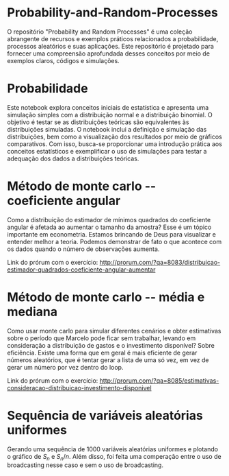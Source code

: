 # Probability-and-Random-Processes
O repositório "Probability and Random Processes" é uma coleção abrangente de recursos e exemplos práticos relacionados a probabilidade, processos aleatórios e suas aplicações. Este repositório é projetado para fornecer uma compreensão aprofundada desses conceitos por meio de exemplos claros, códigos e simulações.

# Probabilidade
Este notebook explora conceitos iniciais de estatística e apresenta uma simulação simples com a distribuição normal e a distribuição binomial. O objetivo é testar se as distribuições teóricas são equivalentes às distribuições simuladas. O notebook inclui a definição e simulação das distribuições, bem como a visualização dos resultados por meio de gráficos comparativos. Com isso, busca-se proporcionar uma introdução prática aos conceitos estatísticos e exemplificar o uso de simulações para testar a adequação dos dados a distribuições teóricas.

# Método de monte carlo -- coeficiente angular
Como a distribuição do estimador de mínimos quadrados do coeficiente angular é afetada ao aumentar o tamanho da amostra? Esse é um tópico importante em econometria. Estamos brincando de Deus para visualizar e entender melhor a teoria. Podemos demonstrar de fato o que acontece com os dados quando o número de observações aumenta. 

Link do prórum com o exercício: http://prorum.com/?qa=8083/distribuicao-estimador-quadrados-coeficiente-angular-aumentar

# Método de monte carlo -- média e mediana
Como usar monte carlo para simular diferentes cenários e obter estimativas sobre o período que Marcelo pode ficar sem trabalhar, levando em consideração a distribuição de gastos e o investimento disponível?
Sobre eficiência. Existe uma forma que em geral é mais eficiente de gerar números aleatórios, que é tentar gerar a lista de uma só vez, em vez de gerar um número por vez dentro do loop. 

Link do prórum com o exercício: http://prorum.com/?qa=8085/estimativas-consideracao-distribuicao-investimento-disponivel

# Sequência de variáveis aleatórias uniformes
Gerando uma sequência de 1000 variáveis aleatórias uniformes e plotando o gráfico de $S_n$ e $S_n/n$. Além disso, foi feita uma comperação entre o uso de broadcasting nesse caso e sem o uso de broadcasting. 

